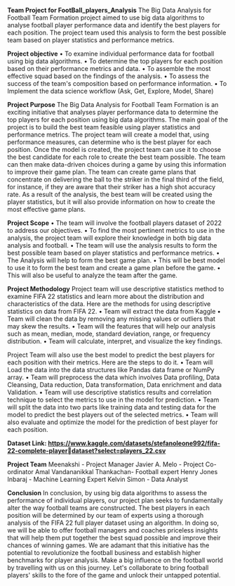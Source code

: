 **Team Project for FootBall_players_Analysis**
The Big Data Analysis for Football Team Formation project aimed to use big data algorithms  to analyse football player performance data and identify the best players for each position.  The project team used this analysis to form the best possible team based on player statistics  and performance metrics.

**Project objective**
• To examine individual performance data for football using big data algorithms.
• To determine the top players for each position based on their performance metrics and 
data.
• To assemble the most effective squad based on the findings of the analysis.
• To assess the success of the team's composition based on performance information.
• To Implement the data science workflow (Ask, Get, Explore, Model, Share)

**Project Purpose**
The Big Data Analysis for Football Team Formation is an exciting initiative that analyses 
player performance data to determine the top players for each position using big data 
algorithms. The main goal of the project is to build the best team feasible using player 
statistics and performance metrics.
The project team will create a model that, using performance measures, can determine who is 
the best player for each position.
Once the model is created, the project team can use it to choose the best candidate for each 
role to create the best team possible. The team can then make data-driven choices during a 
game by using this information to improve their game plan.
The team can create game plans that concentrate on delivering the ball to the striker in the 
final third of the field, for instance, if they are aware that their striker has a high shot 
accuracy rate.
As a result of the analysis, the best team will be created using the player statistics, but it will 
also provide information on how to create the most effective game plans.

**Project Scope**
• The team will involve the football players dataset of 2022 to address our objectives.
• To find the most pertinent metrics to use in the analysis, the project team will explore 
their knowledge in both big data analysis and football.
• The team will use the analysis results to form the best possible team based on player 
statistics and performance metrics.
• The Analysis will help to form the best game plan.
• This will be best model to use it to form the best team and create a game plan before 
the game.
• This will also be useful to analyze the team after the game.

**Project Methodology**
Project team will use descriptive statistics method to examine FIFA 22 statistics and learn more about the distribution and characteristics of the data. Here are the methods for using descriptive statistics on data from FIFA 22.
• Team will extract the data from Kaggle
• Team will clean the data by removing any missing values or outliers that may skew 
the results.
• Team will the features that will help our analysis such as mean, median, mode, 
standard deviation, range, or frequency distribution.
• Team will calculate, interpret, and visualize the key findings.

Project Team will also use the best model to predict the best players for each position with their metrics. Here are the steps to do it. 
• Team will Load the data into the data structures like Pandas data frame or NumPy 
array.
• Team will preprocess the data which involves Data profiling, Data Cleansing, Data 
reduction, Data transformation, Data enrichment and data Validation.
• Team will use descriptive statistics results and correlation technique to select the 
metrics to use in the model for prediction.
• Team will split the data into two parts like training data and testing data for the model to predict the best players out of the selected metrics.
• Team will also evaluate and optimize the model for the prediction of best player for each position.

**Dataset Link: https://www.kaggle.com/datasets/stefanoleone992/fifa-22-complete-playerdataset?select=players_22.csv**

**Project Team**
Meenakshi - Project Manager
Javier A. Melo - Project Co-ordinator
Amal Vandananikkal Thankachan- Football expert
Henry Jones Inbaraj - Machine Learning Expert
Kelvin Simon - Data Analyst

**Conclusion**
In conclusion, by using big data algorithms to assess the performance of 
individual players, our project plan seeks to fundamentally alter the way 
football teams are constructed. The best players in each position will be 
determined by our team of experts using a thorough analysis of the FIFA 22 full 
player dataset using an algorithm. In doing so, we will be able to offer football 
managers and coaches priceless insights that will help them put together the best 
squad possible and improve their chances of winning games.
We are adamant that this initiative has the potential to revolutionize the football 
business and establish higher benchmarks for player analysis.
Make a big influence on the football world by travelling with us on this journey. 
Let's collaborate to bring football players' skills to the fore of the game and 
unlock their untapped potential.
